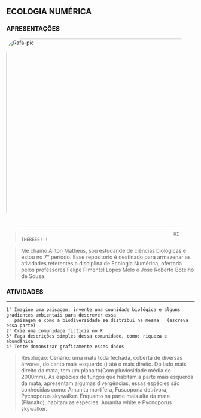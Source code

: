 ## ECOLOGIA NUMÉRICA


### APRESENTAÇÕES
<img align="center" alt="Rafa-pic" height="500" width="1000" style="border-radius:40px;" src="https://media0.giphy.com/media/Nx0rz3jtxtEre/giphy.gif?cid=790b761128bf2c363fccb8c2657ce046565eea51baa99096&rid=giphy.gif&ct=g">



>                                                              HI THEREEE!!!

> Me chamo Ailton Matheus, sou estudande de ciências biológicas e estou no 7° período. Esse repositorio é destinado para armazenar as atividades referentes a disciplina de Ecologia Numérica, ofertada pelos professores Felipe Pimentel Lopes Melo e Jose Roberto Botelho de Souza.




### ATIVIDADES
________________________________________________________________
```
1° Imagine uma paisagem, invente uma counidade biológica e alguns gradientes ambientais para descrever essa 
   paisagem e como a biodiversidade se distribui na mesma   (escreva essa parte)
2° Crie uma comunidade fictícia no R
3° Faça descrições simples dessa comunidade, como: riqueza e abundânica
4° Tente demonstrar graficamente esses dados
```

> Resolução:
> Cenário: uma mata toda fechada, coberta de diversas árvores, do canto mais esquerdo () até o mais direito. Do lado mais direito da mata, tem um planalto(Com pluviosidade média de 2000mm). As espécies de fungos que habitam a parte mais esquerda da mata, apresentam algumas divergências, essas espécies são conhecidas como: Amanita mortifera, Fuscoporia detrivora, Pycnoporus skywalker. Enquanto na parte mais alta da mata (Planalto), habitam as espécies: Amanita white e Pycnoporus skywalker.

